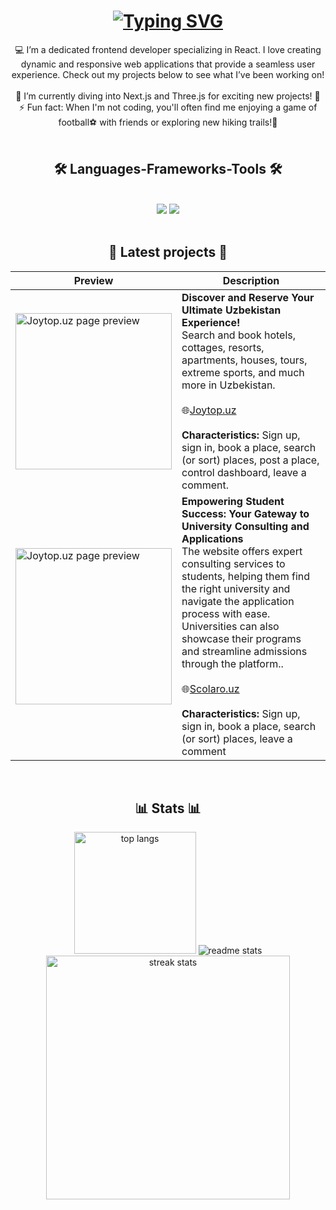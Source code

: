 <h1 align="center">
<a href="https://git.io/typing-svg"><img src="https://readme-typing-svg.demolab.com?font=Rubik&weight=500&pause=1000&color=FFC83D&center=true&vCenter=true&random=false&width=435&lines=%F0%9F%91%8B+Hi+there!+%D8%AA;I'm+RasOol+%7C+Frontend+Web+Developer" alt="Typing SVG" /></a>
</h1>

<div align="center">
💻 I’m a dedicated frontend developer specializing in React. I love creating dynamic and responsive web applications that provide a seamless user experience. Check out my projects below to see what I’ve been working on!
<br/><br/>
🌱 I’m currently diving into Next.js and Three.js for exciting new projects! 🚀
<br/>
⚡ Fun fact: When I'm not coding, you'll often find me enjoying a game of football⚽ with friends or exploring new hiking trails!🌲

</div>
<br/>

<h2 align="center">🛠️ Languages-Frameworks-Tools 🛠️</h2>
<br/>
<div align="center">
    <img src="https://skillicons.dev/icons?i=html,css,bootstrap,sass,styledcomponents,mui,tailwind,git,github,vscode,figma,postman" />
    <img src="https://skillicons.dev/icons?i=javascript,typescript,react,firebase" /><br>
</div>
<br/>

<h2 align="center">🧾 Latest projects 🧾</h2>

| Preview | Description |
|---|---|
| <img src="https://joytop.uz/static/media/logo.e6fa5e4a.svg" alt="Joytop.uz page preview" width="250"/><br> | **Discover and Reserve Your Ultimate Uzbekistan Experience!** <br>Search and book hotels, cottages, resorts, apartments, houses, tours, extreme sports, and much more in Uzbekistan.<br><br>🌐<a href="https://app.mazgi.uz/" target="_blank">Joytop.uz</a> <br><br> **Characteristics:** Sign up, sign in, book a place, search (or sort) places, post a place, control dashboard, leave a comment.
| <img src="https://scolaro.uz/assets/logo-b16fbff6.svg" alt="Joytop.uz page preview" width="250"/><br>| **Empowering Student Success: Your Gateway to University Consulting and Applications** <br>The website offers expert consulting services to students, helping them find the right university and navigate the application process with ease. Universities can also showcase their programs and streamline admissions through the platform..<br><br> 🌐<a href="https://https://scolaro.uz/" target="_blank">Scolaro.uz</a> <br><br> **Characteristics:** Sign up, sign in, book a place, search (or sort) places, leave a comment
<br/>
<h2 align="center">📊 Stats 📊</h2>
<div align="center">
  <img height=195 src="https://github-readme-stats.vercel.app/api/top-langs/?username=rasool-frontdev&langs_count=8&layout=donut&theme=react&border_radius=10&size_weight=0.5&count_weight=0.5&exclude_repo=github-readme-stats&bg_color=00000000" alt="top langs" />
  <img src="https://github-readme-stats.vercel.app/api?username=rasool-frontdev&count_private=true&show_icons=true&theme=react&rank_icon=github&border_radius=10&bg_color=00000000" alt="readme stats" />
  <br/>
  <img width="390" align="center" src="https://github-readme-streak-stats.herokuapp.com/?user=rasool-frontdev&count_private=true&theme=react&border_radius=10&background=00000000" alt="streak stats"/>
</div>
